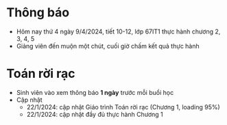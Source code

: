 # Thông báo
* Hôm nay thứ 4 ngày 9/4/2024, tiết 10-12, lớp 67IT1 thực hành chương 2, 3, 4, 5
* Giảng viên đến muộn một chút, cuối giờ chấm kết quả thực hành


# Toán rời rạc
* Sinh viên vào xem thông báo **1 ngày** trước mỗi buổi học
* Cập nhật
  + 22/1/2024: cập nhật Giáo trình Toán rời rạc (Chương 1, loading 95%)
  + 22/1/2024: cập nhật đầy đủ thực hành Chương 1
